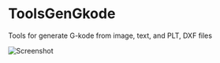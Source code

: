 # ToolsGenGkode
Tools for generate G-kode from image, text, and PLT, DXF files

![Screenshot](https://github.com/selenur/ToolsGenGkode/blob/master/2016-12-13_003214.jpg?raw=true)
